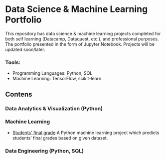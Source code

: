 # Data Science & Machine Learning Portfolio
This repository has data science & machine learning projects completed for both self learning (Datacamp, Dataquest, etc.), and professional purposes. The portfolio presented in the form of Jupyter Notebook.
Projects will be updated soon/later.

### Tools:
- Programming Languages: Python, SQL
- Machine Learning: TensorFlow, scikit-learn

## Contens

### Data Analytics & Visualization (Python)

### Machine Learning
- [Students' final grade](https://github.com/optimalMachine/student-final-grade/blob/master/student_final_grade.ipynb):A Python machine learning project which predicts students' final grades based on given dataset.

### Data Engineering (Python, SQL)

